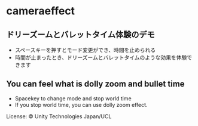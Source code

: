 # cameraeffect

## ドリーズームとバレットタイム体験のデモ
- スペースキーを押すとモード変更ができ、時間を止められる
- 時間が止まったとき、ドリーズームとバレットタイムのような効果を体験できます


## You can feel what is dolly zoom and bullet time
- Spacekey to change mode and stop world time
- If you stop world time, you can use dolly zoom effect.


License: © Unity Technologies Japan/UCL
